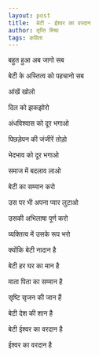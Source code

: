 ```yaml
---
layout: post
title:  बेटी - ईश्वर का वरदान
author: तृप्ति मिश्रा
tags: कविता 
---
```


बहुत हुआ अब जागो सब

बेटी के अस्तित्व को पहचानो सब

आंखें खोलो

दिल को झकझोरो

अंधविश्वास को दूर भगाओ

पिछड़ेपन की जंजीरें तोड़ो

भेदभाव को दूर भगाओ

समाज में बदलाव लाओ

बेटी का सम्मान  करो

उस पर भी अपना प्यार लुटाओ

उसकी अभिलाषा पूर्ण करो

व्यक्तित्व में उसके रूप भरो

क्योंकि बेटी नादान है

बेटी हर घर का मान है

माता पिता का सम्मान है

सृष्टि सृजन की जान हैं

बेटी देश की शान है

बेटी ईश्वर का वरदान है

ईश्वर का वरदान है


